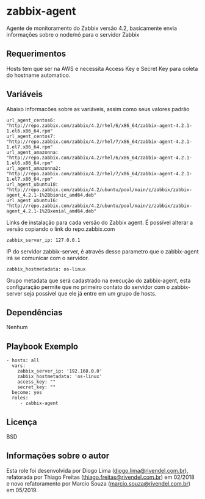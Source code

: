 zabbix-agent
=========

Agente de monitoramento do Zabbix versão 4.2, basicamente envia informações sobre o node/nó para o servidor Zabbix

Requerimentos
------------

Hosts tem que ser na AWS e necessita Access Key e Secret Key para coleta do hostname automatico.

Variáveis
--------------

Abaixo informacões sobre as variáveis, assim como seus valores padrão

    url_agent_centos6: "http://repo.zabbix.com/zabbix/4.2/rhel/6/x86_64/zabbix-agent-4.2.1-1.el6.x86_64.rpm"
    url_agent_centos7: "http://repo.zabbix.com/zabbix/4.2/rhel/7/x86_64/zabbix-agent-4.2.1-1.el7.x86_64.rpm"
    url_agent_amazonna: "http://repo.zabbix.com/zabbix/4.2/rhel/6/x86_64/zabbix-agent-4.2.1-1.el6.x86_64.rpm"
    url_agent_amazonna2: "http://repo.zabbix.com/zabbix/4.2/rhel/7/x86_64/zabbix-agent-4.2.1-1.el7.x86_64.rpm"
    url_agent_ubuntu18: "http://repo.zabbix.com/zabbix/4.2/ubuntu/pool/main/z/zabbix/zabbix-agent_4.2.1-1%2Bbionic_amd64.deb"
    url_agent_ubuntu16: "http://repo.zabbix.com/zabbix/4.2/ubuntu/pool/main/z/zabbix/zabbix-agent_4.2.1-1%2Bxenial_amd64.deb"

Links de instalação para cada versão do Zabbix agent. É possível alterar a versão copiando o link do repo.zabbix.com

    zabbix_server_ip: 127.0.0.1

IP do servidor zabbix-server, é através desse parametro que o zabbix-agent irá se comunicar com o servidor.

    zabbix_hostmetadata: os-linux

Grupo metadata que será cadastrado na execução do zabbix-agent, esta configuração permite que no primeiro contato do servidor com o zabbix-server seja possivel que ele já entre em um grupo de hosts.

Dependências
------------

Nenhum

Playbook Exemplo
----------------

    - hosts: all
      vars:
        zabbix_server_ip: '192.168.0.0'
        zabbix_hostmetadata: 'os-linux'
        access_key: ""
        secret_key: ""
      become: yes
      roles:
         - zabbix-agent

Licença
-------

BSD

Informações sobre o autor
------------------

Esta role foi desenvolvida por Diogo Lima (diogo.lima@rivendel.com.br), refatorada por Thiago Freitas (thiago.freitas@rivendel.com.br) em 02/2018 e novo refatoramento por Marcio Souza (marcio.souza@rivendel.com.br) em 05/2019.
